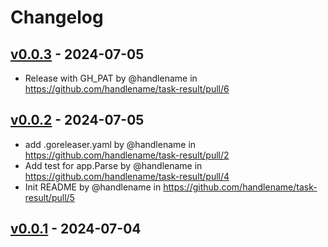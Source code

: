 # Changelog

## [v0.0.3](https://github.com/handlename/task-result/compare/v0.0.2...v0.0.3) - 2024-07-05
- Release with GH_PAT by @handlename in https://github.com/handlename/task-result/pull/6

## [v0.0.2](https://github.com/handlename/task-result/compare/v0.0.1...v0.0.2) - 2024-07-05
- add .goreleaser.yaml by @handlename in https://github.com/handlename/task-result/pull/2
- Add test for app.Parse by @handlename in https://github.com/handlename/task-result/pull/4
- Init README by @handlename in https://github.com/handlename/task-result/pull/5

## [v0.0.1](https://github.com/handlename/task-result/commits/v0.0.1) - 2024-07-04
